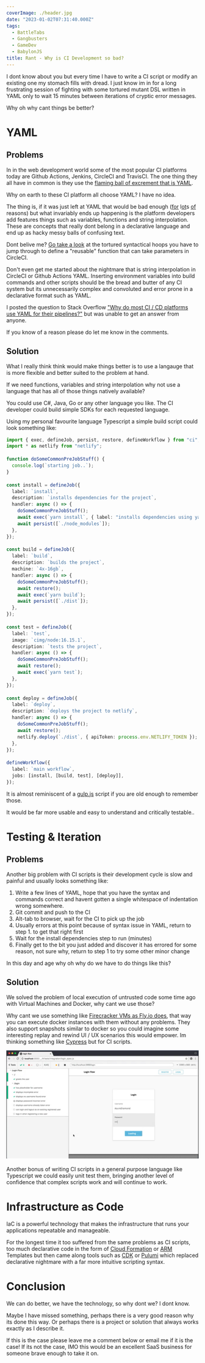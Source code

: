 ```yaml
---
coverImage: ./header.jpg
date: "2023-01-02T07:31:40.000Z"
tags:
  - BattleTabs
  - Gangbusters
  - GameDev
  - BabylonJS
title: Rant - Why is CI Development so bad?
---
```


I dont know about you but every time I have to write a CI script or modify an existing one my stomach fills with dread. I just know im in for a long frustrating session of fighting with some tortured mutant DSL written in YAML only to wait 15 minutes between iterations of cryptic error messages.

Why oh why cant things be better?

# YAML

## Problems

In in the web development world some of the most popular CI platforms today are Github Actions, Jenkins, CircleCI and TravisCI. The one thing they all have in common is they use the [flaming ball of excrement that is YAML](https://noyaml.com/).

Why on earth to these CI platform all choose YAML? I have no idea.

The thing is, if it was just left at YAML that would be bad enough ([for](https://noyaml.com/) l[ot](https://news.ycombinator.com/item?id=26234260#:~:text=YAML%20is%20one%20of%20the,of%20various%20line%2Dendingness'.)s [of](https://sehun.me/why-you-hate-yaml-and-how-to-tackle-it-3e8471cf1ca8) reasons) but what invariably ends up happening is the platform developers add features things such as variables, functions and string interpolation. These are concepts that really dont belong in a declarative language and end up as hacky messy balls of confusing text.

Dont belive me? [Go take a look](https://circleci.com/docs/reusing-config/#authoring-reusable-commands) at the tortured syntactical hoops you have to jump through to define a "reusable" function that can take parameters in CircleCI.

Don't even get me started about the nightmare that is string interpolation in CircleCI or Github Actions YAML. Inserting environment variables into build commands and other scripts should be the bread and butter of any CI system but its unnecessarily complex and convoluted and error prone in a declarative format such as YAML.

I posted the question to Stack Overflow ["Why do most CI / CD platforms use YAML for their pipelines?"](https://stackoverflow.com/questions/73424263/why-do-most-ci-cd-platforms-use-yaml-for-their-pipelines) but was unable to get an answer from anyone.

If you know of a reason please do let me know in the comments.

## Solution

What I really think think would make things better is to use a langauge that is more flexible and better suited to the problem at hand.

If we need functions, variables and string interpolation why not use a language that has all of those things natively available?

You could use C#, Java, Go or any other language you like. The CI developer could build simple SDKs for each requested language.

Using my personal favourite language Typescript a simple build script could look something like:

```ts
import { exec, defineJob, persist, restore, defineWorkflow } from "ci";
import * as netlify from "netlify";

function doSomeCommonPreJobStuff() {
  console.log(`starting job..`);
}

const install = defineJob({
  label: `install`,
  description: `installs dependencies for the project`,
  handler: async () => {
    doSomeCommonPreJobStuff();
    await exec(`yarn install`, { label: "installs dependencies using yarn" });
    await persist([`./node_modules`]);
  },
});

const build = defineJob({
  label: `build`,
  description: `builds the project`,
  machine: `4x-16gb`,
  handler: async () => {
    doSomeCommonPreJobStuff();
    await restore();
    await exec(`yarn build`);
    await persist([`./dist`]);
  },
});

const test = defineJob({
  label: `test`,
  image: `cimg/node:16.15.1`,
  description: `tests the project`,
  handler: async () => {
    doSomeCommonPreJobStuff();
    await restore();
    await exec(`yarn test`);
  },
});

const deploy = defineJob({
  label: `deploy`,
  description: `deploys the project to netlify`,
  handler: async () => {
    doSomeCommonPreJobStuff();
    await restore();
    netlify.deploy(`./dist`, { apiToken: process.env.NETLIFY_TOKEN });
  },
});

defineWorkflow({
  label: `main workflow`,
  jobs: [install, [build, test], [deploy]],
});
```

It is almost reminiscent of a [gulp.js](https://gulpjs.com/) script if you are old enough to remember those.

It would be far more usable and easy to understand and critically testable..

# Testing & Iteration

## Problems

Another big problem with CI scripts is their development cycle is slow and painful and usually looks something like:

1. Write a few lines of YAML, hope that you have the syntax and commands correct and havent gotten a single whitespace of indentation wrong somewhere.
2. Git commit and push to the CI
3. Alt-tab to browser, wait for the CI to pick up the job
4. Usually errors at this point because of syntax issue in YAML, return to step 1. to get that right first
5. Wait for the install dependencies step to run (minutes)
6. Finally get to the bit you just added and discover it has errored for some reason, not sure why, return to step 1 to try some other minor change

In this day and age why oh why do we have to do things like this?

## Solution

We solved the problem of local execution of untrusted code some time ago with Virtual Machines and Docker, why cant we use those?

Why cant we use something like [Firecracker VMs as Fly.io does](https://fly.io/docs/reference/architecture/#microvms), that way you can execute docker instances with them without any problems. They also support snapshots similar to docker so you could imagine some interesting replay and rewind UI / UX scenarios this would empower. Im thinking something like [Cypress](https://www.cypress.io/) but for CI scripts.

[![](./cypress.png)](./cypress.png)

Another bonus of writing CI scripts in a general purpose language like Typescript we could easily unit test them, bringing another level of confidence that complex scripts work and will continue to work.

# Infrastructure as Code

IaC is a powerful technology that makes the infrastructure that runs your applications repeatable and manageable.

For the longest time it too suffered from the same problems as CI scripts, too much declarative code in the form of [Cloud Formation](https://aws.amazon.com/cloudformation/) or [ARM](https://learn.microsoft.com/en-us/azure/azure-resource-manager/resource-group-overview#template-deployment) Templates but then came along tools such as [CDK](https://docs.aws.amazon.com/cdk/v2/guide/home.html) or [Pulumi](https://www.pulumi.com/) which replaced declarative nightmare with a far more intuitive scripting syntax.

# Conclusion

We can do better, we have the technology, so why dont we? I dont know.

Maybe I have missed something, perhaps there is a very good reason why its done this way. Or perhaps there is a project or solution that always works exactly as I describe it.

If this is the case please leave me a comment below or email me if it is the case! If its not the case, IMO this would be an excellent SaaS business for someone brave enough to take it on.
